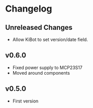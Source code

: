 # Changelog

## Unreleased Changes

* Allow KiBot to set version/date field.

## v0.6.0

* Fixed power supply to MCP23S17
* Moved around components

## v0.5.0

* First version

